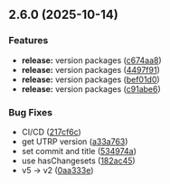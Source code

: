 ## 2.6.0 (2025-10-14)

### Features

* **release:** version packages ([c674aa8](https://github.com/doprz/not-UTRP/commit/c674aa80f9485e04149f106ed1e1fd622e68d851))
* **release:** version packages ([4497f91](https://github.com/doprz/not-UTRP/commit/4497f91200cf28e8ed8ae6ad2cbaf45fbfd46521))
* **release:** version packages ([bef01d0](https://github.com/doprz/not-UTRP/commit/bef01d0d169965b8698373efc331679a27693899))
* **release:** version packages ([c91abe6](https://github.com/doprz/not-UTRP/commit/c91abe6d8838b1168472361ccab5fa4a669084cc))

### Bug Fixes

* CI/CD ([217cf6c](https://github.com/doprz/not-UTRP/commit/217cf6cc493124bfeb8e8729728569a19508a1a1))
* get UTRP version ([a33a763](https://github.com/doprz/not-UTRP/commit/a33a7632c3b7d56be894573ce15b8165e3fdfd93))
* set commit and title ([534974a](https://github.com/doprz/not-UTRP/commit/534974ab402a3528ac7dbd5328af77ee71eeeec3))
* use hasChangesets ([182ac45](https://github.com/doprz/not-UTRP/commit/182ac45f4b091c8f41f5b197cf252b22eb433e6d))
* v5 -> v2 ([0aa333e](https://github.com/doprz/not-UTRP/commit/0aa333e7e7e027a5f2db2ae16756ede9706d684e))
